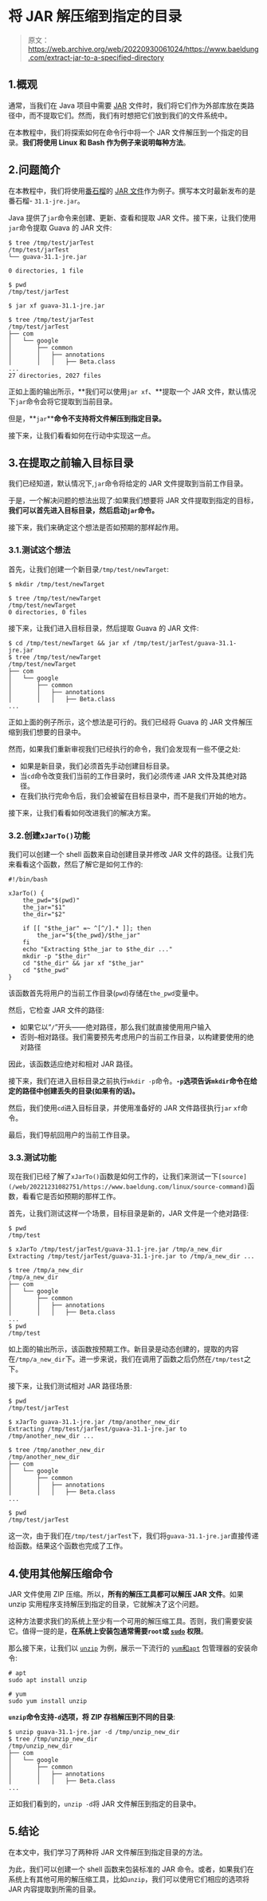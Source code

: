 # 将 JAR 解压缩到指定的目录

> 原文：<https://web.archive.org/web/20220930061024/https://www.baeldung.com/extract-jar-to-a-specified-directory>

## 1.概观

通常，当我们在 Java 项目中需要 [JAR](/web/20221231082751/https://www.baeldung.com/java-view-jar-contents) 文件时，我们将它们作为外部库放在类路径中，而不提取它们。然而，我们有时想把它们放到我们的文件系统中。

在本教程中，我们将探索如何在命令行中将一个 JAR 文件解压到一个指定的目录。**我们将使用 Linux 和 Bash 作为例子来说明每种方法**。

## 2.问题简介

在本教程中，我们将使用[番石榴](/web/20221231082751/https://www.baeldung.com/guava-guide)的 [JAR 文件](https://web.archive.org/web/20221231082751/https://github.com/google/guava/releases)作为例子。撰写本文时最新发布的是番石榴- `31.1-jre.jar`。

Java 提供了`jar`命令来创建、更新、查看和提取 JAR 文件。接下来，让我们使用`jar`命令提取 Guava 的 JAR 文件:

```
$ tree /tmp/test/jarTest
/tmp/test/jarTest
└── guava-31.1-jre.jar

0 directories, 1 file

$ pwd
/tmp/test/jarTest

$ jar xf guava-31.1-jre.jar 

$ tree /tmp/test/jarTest   
/tmp/test/jarTest
├── com
│   └── google
│       ├── common
│       │   ├── annotations
│       │   │   ├── Beta.class
...
27 directories, 2027 files 
```

正如上面的输出所示，**我们可以使用`jar xf`、**提取一个 JAR 文件，默认情况下`jar`命令会将它提取到当前目录。

但是，**`jar`****命令不支持将文件解压到指定目录。**

接下来，让我们看看如何在行动中实现这一点。

## 3.在提取之前输入目标目录

我们已经知道，默认情况下,`jar`命令将给定的 JAR 文件提取到当前工作目录。

于是，一个解决问题的想法出现了:如果我们想要将 JAR 文件提取到指定的目标，**我们可以首先进入目标目录，然后启动`jar`命令。**

接下来，我们来确定这个想法是否如预期的那样起作用。

### 3.1.测试这个想法

首先，让我们创建一个新目录`/tmp/test/newTarget`:

```
$ mkdir /tmp/test/newTarget

$ tree /tmp/test/newTarget
/tmp/test/newTarget
0 directories, 0 files 
```

接下来，让我们进入目标目录，然后提取 Guava 的 JAR 文件:

```
$ cd /tmp/test/newTarget && jar xf /tmp/test/jarTest/guava-31.1-jre.jar 
$ tree /tmp/test/newTarget
/tmp/test/newTarget
├── com
│   └── google
│       ├── common
│       │   ├── annotations
│       │   │   ├── Beta.class
...
```

正如上面的例子所示，这个想法是可行的。我们已经将 Guava 的 JAR 文件解压缩到我们想要的目录中。

然而，如果我们重新审视我们已经执行的命令，我们会发现有一些不便之处:

*   如果是新目录，我们必须首先手动创建目标目录。
*   当`cd`命令改变我们当前的工作目录时，我们必须传递 JAR 文件及其绝对路径。
*   在我们执行完命令后，我们会被留在目标目录中，而不是我们开始的地方。

接下来，让我们看看如何改进我们的解决方案。

### 3.2.创建`xJarTo()`功能

我们可以创建一个 shell 函数来自动创建目录并修改 JAR 文件的路径。让我们先来看看这个函数，然后了解它是如何工作的:

```
#!/bin/bash

xJarTo() {
    the_pwd="$(pwd)"
    the_jar="$1"
    the_dir="$2"

    if [[ "$the_jar" =~ ^[^/].* ]]; then
        the_jar="${the_pwd}/$the_jar"
    fi
    echo "Extracting $the_jar to $the_dir ..."
    mkdir -p "$the_dir"
    cd "$the_dir" && jar xf "$the_jar"
    cd "$the_pwd"
} 
```

该函数首先将用户的当前工作目录(`pwd`)存储在`the_pwd`变量中。

然后，它检查 JAR 文件的路径:

*   如果它以“`/`”开头——绝对路径，那么我们就直接使用用户输入
*   否则–相对路径。我们需要预先考虑用户的当前工作目录，以构建要使用的绝对路径

因此，该函数适应绝对和相对 JAR 路径。

接下来，我们在进入目标目录之前执行`mkdir -p`命令。**`-p`选项告诉`mkdir`命令在给定的路径中创建丢失的目录(如果有的话)。**

然后，我们使用`cd`进入目标目录，并使用准备好的 JAR 文件路径执行`jar` `xf`命令。

最后，我们导航回用户的当前工作目录。

### 3.3.测试功能

现在我们已经了解了`xJarTo()`函数是如何工作的，让我们来测试一下`[source](/web/20221231082751/https://www.baeldung.com/linux/source-command)`函数，看看它是否如预期的那样工作。

首先，让我们测试这样一个场景，目标目录是新的，JAR 文件是一个绝对路径:

```
$ pwd
/tmp/test

$ xJarTo /tmp/test/jarTest/guava-31.1-jre.jar /tmp/a_new_dir
Extracting /tmp/test/jarTest/guava-31.1-jre.jar to /tmp/a_new_dir ...

$ tree /tmp/a_new_dir
/tmp/a_new_dir
├── com
│   └── google
│       ├── common
│       │   ├── annotations
│       │   │   ├── Beta.class
...
$ pwd
/tmp/test
```

如上面的输出所示，该函数按预期工作。新目录是动态创建的，提取的内容在`/tmp/a_new_dir`下。进一步来说，我们在调用了函数之后仍然在`/tmp/test`之下。

接下来，让我们测试相对 JAR 路径场景:

```
$ pwd
/tmp/test/jarTest

$ xJarTo guava-31.1-jre.jar /tmp/another_new_dir
Extracting /tmp/test/jarTest/guava-31.1-jre.jar to /tmp/another_new_dir ...

$ tree /tmp/another_new_dir
/tmp/another_new_dir
├── com
│   └── google
│       ├── common
│       │   ├── annotations
│       │   │   ├── Beta.class
...

$ pwd
/tmp/test/jarTest
```

这一次，由于我们在`/tmp/test/jarTest`下，我们将`guava-31.1-jre.jar`直接传递给函数。结果这个函数也完成了工作。

## 4.使用其他解压缩命令

JAR 文件使用 ZIP 压缩。所以，**所有的解压工具都可以解压 JAR 文件**。如果 unzip 实用程序支持解压到指定的目录，它就解决了这个问题。

这种方法要求我们的系统上至少有一个可用的解压缩工具。否则，我们需要安装它。值得一提的是，**在系统上安装包通常需要`root`或 [`sudo`](/web/20221231082751/https://www.baeldung.com/linux/sudo-command) 权限**。

那么接下来，让我们以 [`unzip`](https://web.archive.org/web/20221231082751/https://linux.die.net/man/1/unzip) 为例，展示一下流行的 [`yum`和`apt`](/web/20221231082751/https://www.baeldung.com/linux/yum-and-apt) 包管理器的安装命令:

```
# apt
sudo apt install unzip

# yum
sudo yum install unzip
```

**`unzip`命令支持`-d`选项，将 ZIP 存档解压到不同的目录**:

```
$ unzip guava-31.1-jre.jar -d /tmp/unzip_new_dir
$ tree /tmp/unzip_new_dir
/tmp/unzip_new_dir
├── com
│   └── google
│       ├── common
│       │   ├── annotations
│       │   │   ├── Beta.class
... 
```

正如我们看到的，`unzip -d`将 JAR 文件解压到指定的目录中。

## 5.结论

在本文中，我们学习了两种将 JAR 文件解压到指定目录的方法。

为此，我们可以创建一个 shell 函数来包装标准的 JAR 命令。或者，如果我们在系统上有其他可用的解压缩工具，比如`unzip`，我们可以使用它们相应的选项将 JAR 内容提取到所需的目录。